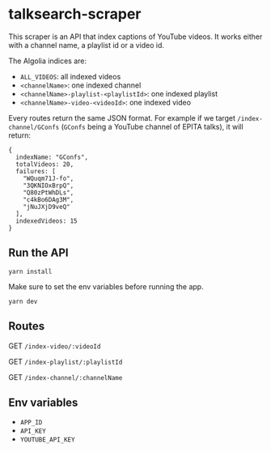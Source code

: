 # talksearch-scraper

This scraper is an API that index captions of YouTube videos. It works either with a channel name, a playlist id or a video id.

The Algolia indices are:
* `ALL_VIDEOS`: all indexed videos
* `<channelName>`: one indexed channel 
* `<channelName>-playlist-<playlistId>`: one indexed playlist
* `<channelName>-video-<videoId>`: one indexed video

Every routes return the same JSON format. For example if we target `/index-channel/GConfs` (`GConfs` being a YouTube channel of EPITA talks), it will return:

```
{
  indexName: "GConfs",
  totalVideos: 20,
  failures: [
    "WQuqm71J-fo",
    "3QKNIOxBrpQ",
    "Q80zPtWhDLs",
    "c4kBo6DAg3M",
    "jNuJXjD9veQ"
  ],
  indexedVideos: 15
}
```

## Run the API

`yarn install`

Make sure to set the env variables before running the app.

`yarn dev`

## Routes

GET `/index-video/:videoId`

GET `/index-playlist/:playlistId`

GET `/index-channel/:channelName`

## Env variables

* `APP_ID`
* `API_KEY`
* `YOUTUBE_API_KEY`